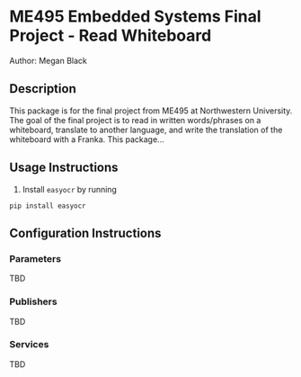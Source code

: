 # ME495 Embedded Systems Final Project - Read Whiteboard
Author: Megan Black

## Description
This package is for the final project from ME495 at Northwestern University.  The goal of the final project is to read in written words/phrases on a whiteboard, translate to another language, and write the translation of the whiteboard with a Franka.  This package...



## Usage Instructions
1. Install `easyocr` by running 
```
pip install easyocr
```

## Configuration Instructions

### Parameters
TBD

### Publishers
TBD

### Services
TBD

